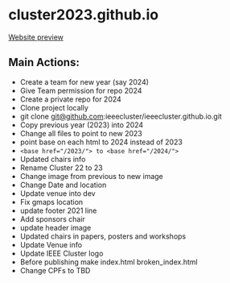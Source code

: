 # cluster2023.github.io

[Website preview](https://hariharan-devarajan.github.io/2023/)

## Main Actions:
- Create a team for new year (say 2024)
- Give Team permission for repo 2024
- Create a private repo for 2024
- Clone project locally
- git clone git@github.com:ieeecluster/ieeecluster.github.io.git
- Copy previous year (2023) into 2024
- Change all files to point to new 2023
- point base on each html to 2024 instead of 2023
- ```<base href="/2023/"> to <base href="/2024/">```
- Updated chairs info
- Rename Cluster 22 to 23
- Change image from previous to new image
- Change Date and location
- Update venue into dev
- Fix gmaps location
- update footer 2021 line
- Add sponsors chair
- update header image
- Updated chairs in papers, posters and workshops
- Update Venue info
- Update IEEE Cluster logo
- Before publishing make index.html broken_index.html
- Change CPFs to TBD
